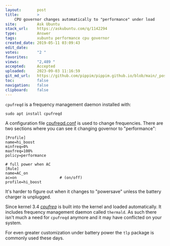 ```yaml
---
layout:       post
title:        >
    CPU governor changes automatically to "performance" under load
site:         Ask Ubuntu
stack_url:    https://askubuntu.com/q/1142294
type:         Answer
tags:         xubuntu performance cpu governor
created_date: 2019-05-11 03:09:43
edit_date:    
votes:        "2 "
favorites:    
views:        "2,489 "
accepted:     Accepted
uploaded:     2023-09-03 11:16:59
git_md_url:   https://github.com/pippim/pippim.github.io/blob/main/_posts/2019/2019-05-11-CPU-governor-changes-automatically-to-_performance_-under-load.md
toc:          false
navigation:   false
clipboard:    false
---
```


`cpufreqd` is a frequency management daemon installed with:

``` 
sudo apt install cpufreqd
```

A configuration file [cpufreqd.conf][1] is used to change frequencies. There are two sections where you can see it changing governor to "performance":

``` 
[Profile]
name=hi_boost
minfreq=0%
maxfreq=100%
policy=performance

# full power when AC
[Rule]
name=AC_on
ac=on                   # (on/off)
profile=hi_boost
```

It's harder to figure out when it changes to "powersave" unless the battery charger is unplugged.

Since kernel 3.4 [*cpufreq*][2] is built into the kernel and loaded automatically. It includes frequency management daemon called `thermald`. As such there isn't much a need for `cpufreqd` anymore and it may have conflicted on your system. 

For even greater customization under battery power the `tlp` package is commonly used these days.

  [1]: https://linux.die.net/man/5/cpufreqd.conf
  [2]: https://wiki.archlinux.org/index.php/CPU_frequency_scaling
